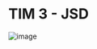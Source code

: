 # TIM 3 - JSD

![image](https://user-images.githubusercontent.com/18674783/144838472-2645c8f6-3715-4dcd-ab25-866041f041a2.png)
